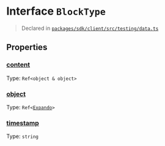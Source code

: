 # Interface `BlockType`
> Declared in [`packages/sdk/client/src/testing/data.ts`]()


## Properties
### [content]()
Type: <code>Ref&lt;object & object&gt;</code>



### [object]()
Type: <code>Ref&lt;[Expando](/api/@dxos/client/interfaces/Expando)&gt;</code>



### [timestamp]()
Type: <code>string</code>



    